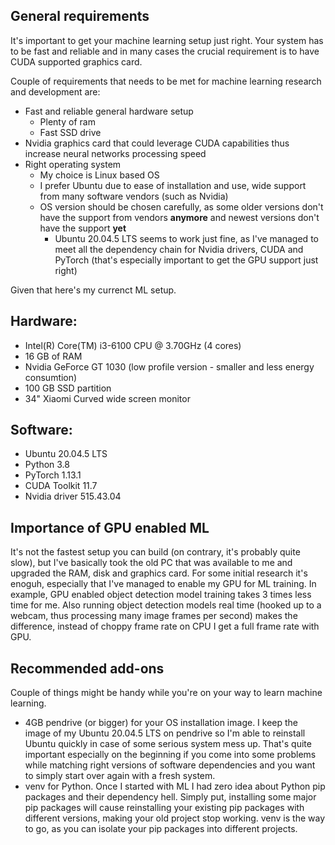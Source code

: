 ## General requirements
It's important to get your machine learning setup just right. Your system has to be fast and reliable and in many cases the crucial requirement is to have CUDA supported graphics card.

Couple of requirements that needs to be met for machine learning research and development are:
* Fast and reliable general hardware setup
    * Plenty of ram
    * Fast SSD drive
* Nvidia graphics card that could leverage CUDA capabilities thus increase neural networks processing speed
* Right operating system
    * My choice is Linux based OS
    * I prefer Ubuntu due to ease of installation and use, wide support from many software vendors (such as Nvidia)
    * OS version should be chosen carefully, as some older versions don't have the support from vendors **anymore** and newest versions don't have the support **yet**
        * Ubuntu 20.04.5 LTS seems to work just fine, as I've managed to meet all the dependency chain for Nvidia drivers, CUDA and PyTorch (that's especially important to get the GPU support just right)

Given that here's my currenct ML setup.

## Hardware:
* Intel(R) Core(TM) i3-6100 CPU @ 3.70GHz (4 cores)
* 16 GB of RAM
* Nvidia GeForce GT 1030 (low profile version - smaller and less energy consumtion)
* 100 GB SSD partition
* 34" Xiaomi Curved wide screen monitor

## Software:
* Ubuntu 20.04.5 LTS
* Python 3.8
* PyTorch 1.13.1
* CUDA Toolkit 11.7
* Nvidia driver 515.43.04

## Importance of GPU enabled ML
It's not the fastest setup you can build (on contrary, it's probably quite slow), but I've basically took the old PC that was available to me and upgraded the RAM, disk and graphics card. For some initial research it's enoguh, especially that I've managed to enable my GPU for ML training. In example, GPU enabled object detection model training takes 3 times less time for me. Also running object detection models real time (hooked up to a webcam, thus processing many image frames per second) makes the difference, instead of choppy frame rate on CPU I get a full frame rate with GPU.

## Recommended add-ons
Couple of things might be handy while you're on your way to learn machine learning.
* 4GB pendrive (or bigger) for your OS installation image. I keep the image of my Ubuntu 20.04.5 LTS on pendrive so I'm able to reinstall Ubuntu quickly in case of some serious system mess up. That's quite important especially on the beginning if you come into some problems while matching right versions of software dependencies and you want to simply start over again with a fresh system.
* venv for Python. Once I started with ML I had zero idea about Python pip packages and their dependency hell. Simply put, installing some major pip packages will cause reinstalling your existing pip packages with different versions, making your old project stop working. venv is the way to go, as you can isolate your pip packages into different projects.
